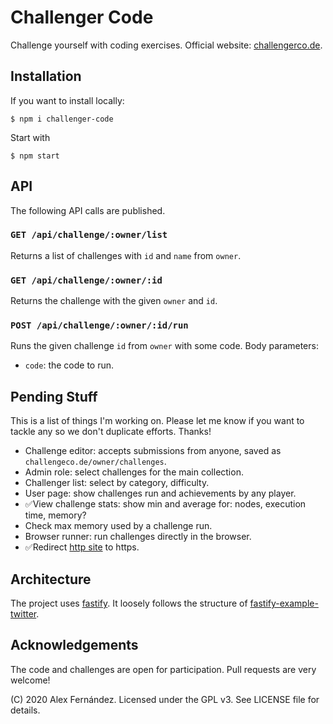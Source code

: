 # Challenger Code

Challenge yourself with coding exercises.
Official website: [challengerco.de](https://challengerco.de/).

## Installation

If you want to install locally:

    $ npm i challenger-code

Start with

    $ npm start

## API

The following API calls are published.

### `GET /api/challenge/:owner/list`

Returns a list of challenges with `id` and `name` from `owner`.

### `GET /api/challenge/:owner/:id`

Returns the challenge with the given `owner` and `id`.

### `POST /api/challenge/:owner/:id/run`

Runs the given challenge `id` from `owner` with some code.
Body parameters:

* `code`: the code to run.

## Pending Stuff

This is a list of things I'm working on.
Please let me know if you want to tackle any
so we don't duplicate efforts.
Thanks!

* Challenge editor:
accepts submissions from anyone,
saved as `challengeco.de/owner/challenges`.
* Admin role:
select challenges for the main collection.
* Challenger list:
select by category, difficulty.
* User page:
show challenges run and achievements by any player.
* ✅View challenge stats:
show min and average for: nodes, execution time, memory?
* Check max memory used by a challenge run.
* Browser runner:
run challenges directly in the browser.
* ✅Redirect [http site](http://challengerco.de/) to https.

## Architecture

The project uses [fastify](https://github.com/fastify/fastify).
It loosely follows the structure of
[fastify-example-twitter](https://github.com/fastify/fastify-example-twitter).

## Acknowledgements

The code and challenges are open for participation.
Pull requests are very welcome!

(C) 2020 Alex Fernández.
Licensed under the GPL v3.
See LICENSE file for details.

